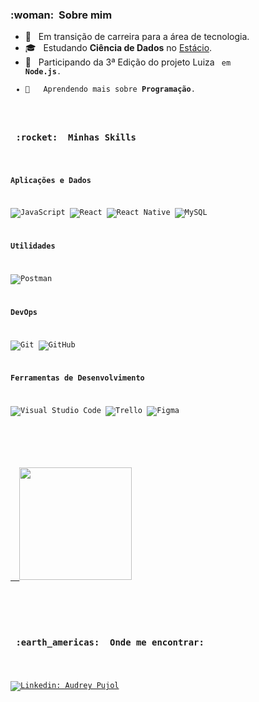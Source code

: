 
<h3> :woman: &nbsp;Sobre mim </h3>

- 🤔 &nbsp; Em transição de carreira para a área de tecnologia.
- 🎓 &nbsp; Estudando **Ciência de Dados** no <a href="https://estacio.br/">Estácio</a>.
- 💼 &nbsp; Participando da 3ª Edição do projeto Luiza <Code> em **Node.js**.
- 🌱 &nbsp; Aprendendo mais sobre **Programação**.

<h3> :rocket: &nbsp;Minhas Skills </h3>

**Aplicações e Dados**

  ![JavaScript](https://img.shields.io/badge/-JavaScript-333333?style=flat&logo=javascript)
  ![React](https://img.shields.io/badge/-React-333333?style=flat&logo=react)
  ![React Native](https://img.shields.io/badge/-React%20Native-333333?style=flat&logo=react)
  ![MySQL](https://img.shields.io/badge/-MySQL-333333?style=flat&logo=mysql)

**Utilidades**

  ![Postman](https://img.shields.io/badge/-Postman-333333?style=flat&logo=postman)

**DevOps**

  ![Git](https://img.shields.io/badge/-Git-333333?style=flat&logo=git)
  ![GitHub](https://img.shields.io/badge/-GitHub-333333?style=flat&logo=github)

**Ferramentas de Desenvolvimento**

  ![Visual Studio Code](https://img.shields.io/badge/-Visual%20Studio%20Code-333333?style=flat&logo=visual-studio-code&logoColor=007ACC)
  ![Trello](https://img.shields.io/badge/-Trello-333333?style=flat&logo=trello&logoColor=007ACC)
  ![Figma](https://img.shields.io/badge/-Figma-333333?style=flat&logo=figma&logoColor=007ACC)

<br/>

<a href="https://github.com/audreypujolbarbin">
  <img height="180em" src="https://github-readme-stats.vercel.app/api?username=audreypujolbarbin&theme=dracula&show_icons=true" />
</a>

<br/>

<h3> :earth_americas: &nbsp;Onde me encontrar: </h3> 

[![Linkedin: Audrey Pujol](https://img.shields.io/badge/-USERNAME-blue?style=flat-square&logo=Linkedin&logoColor=white&link=https://www.linkedin.com/in/audrey-pujol/)](https://www.linkedin.com/in/audrey-pujol/)
